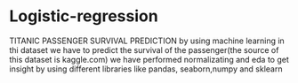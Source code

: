 # Logistic-regression
TITANIC PASSENGER SURVIVAL PREDICTION by using machine learning
in thi dataset we have to predict the survival of the passenger(the source of this dataset is kaggle.com)
we have performed normalizating and eda to get insight by using different libraries like pandas, seaborn,numpy and sklearn
